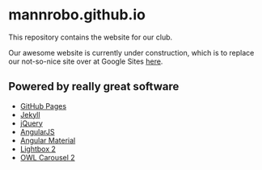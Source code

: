 # mannrobo.github.io

This repository contains the website for our club.

Our awesome website is currently under construction,
which is to replace our not-so-nice site over at 
Google Sites [here](http://sites.greenvilleschools.us/mannrobotics).

## Powered by really great software
* [GitHub Pages](https://pages.github.com/)
* [Jekyll](https://jekyllrb.com)
* [jQuery](https://jquery.com)
* [AngularJS](https://angularjs.org)
* [Angular Material](https://material.angularjs.org)
* [Lightbox 2](http://lokeshdhakar.com/projects/lightbox2/)
* [OWL Carousel 2](http://owlcarousel.owlgraphic.com//)
